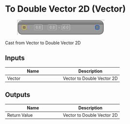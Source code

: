 # To Double Vector 2D (Vector)

<div align="left" data-full-width="false">

<figure><img src="../../../../.gitbook/assets/To_Double_Vector_2D_(Vector).png" alt=""><figcaption></figcaption></figure>

</div>

Cast from Vector to Double Vector 2D

## Inputs

<table><thead><tr><th width="170">Name</th><th>Description</th></tr></thead><tbody><tr><td>Vector</td><td>Vector to Double Vector 2D</td></tr></tbody></table>

## Outputs

<table><thead><tr><th width="170">Name</th><th>Description</th></tr></thead><tbody><tr><td>Return Value</td><td>Vector to Double Vector 2D</td></tr></tbody></table>
